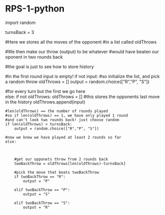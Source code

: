 # RPS-1-python

import random

turnsBack = 3

#Here we stores all the moves of the opponent
#in a list called oldThrows

#We then make our throw (output) to be whatever
#would have beaten our oponent in two rounds back

#the goal is just to see how to store history 


#in the first round input is empty!
if not input:
	#so initialize the list, and pick a random throw
	oldThrows = []
	output = random.choice(["R","P", "S"])

#for every turn but the first we go here	
else:
	if not oldThrows:
		oldThrows = []
	#this stores the opponents last move in the history
	oldThrows.append(input)

	#len(oldThrows) == the number of rounds played
	#so if len(oldThrows) == 1, we have only played 1 round
	#and can't look two rounds back! just choose random
	if len(oldThrows) < turnsBack:
		output = random.choice(["R","P", "S"])

	#now we know we have played at least 2 rounds so far
	else:

		

		#get our opponets throw from 2 rounds back
		twoBackThrow = oldThrows[len(oldThrows)-turnsBack]

		#pick the move that beats twoBackThrow
		if twoBackThrow == "R":
			output = "P"

		elif twoBackThrow == "P":
			output = "S"
			
		elif twoBackThrow == "S":
			output = "R"


